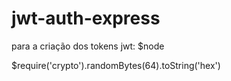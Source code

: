 # jwt-auth-express

para a criação dos tokens jwt:
$node

$require('crypto').randomBytes(64).toString('hex')
